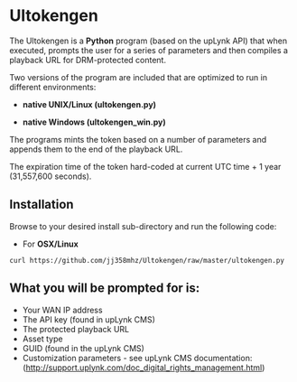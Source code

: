 # Ultokengen

The Ultokengen is a **Python** program (based on the upLynk API) that when executed, prompts the user for a series of parameters and then compiles a playback URL for DRM-protected content.

Two versions of the program are included that are optimized to run in different environments:

* **native UNIX/Linux (ultokengen.py)**

* **native Windows (ultokengen_win.py)**

The programs mints the token based on a number of parameters and appends them to the end of the playback URL.

The expiration time of the token hard-coded at current UTC time + 1 year (31,557,600 seconds).

## Installation

Browse to your desired install sub-directory and run the following code:

* For **OSX/Linux**

```CURL
curl https://github.com/jj358mhz/Ultokengen/raw/master/ultokengen.py
```

## What you will be prompted for is:
* Your WAN IP address
* The API key (found in upLynk CMS)
* The protected playback URL
* Asset type
* GUID (found in the upLynk CMS)
* Customization parameters - see upLynk CMS documentation: (http://support.uplynk.com/doc_digital_rights_management.html)
